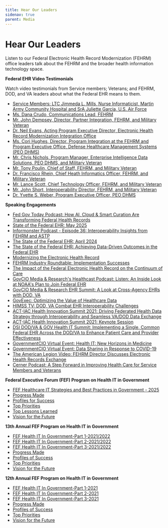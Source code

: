 ```yaml
---
title: Hear Our Leaders
sidenav: true
parent: Media
---
```

# Hear Our Leaders

Listen to our Federal Electronic Health Record Modernization (FEHRM) office leaders talk about the FEHRM and the broader health information technology space.

**Federal EHR Video Testimonials**

Watch video testimonials from Service members; Veterans; and FEHRM, DOD, and VA leaders about what the Federal EHR means to them.

- [Service Members: LTC Jimmeda L. Mills, Nurse Informaticist, Martin Army Community Hospital and SrA Juliette Garcia, U.S. Air Force](https://www.dvidshub.net/video/957730/federal-ehr-testimonials-service-members)
- [Ms. Dana Crudo, Communications Lead, FEHRM](https://www.dvidshub.net/video/957731/federal-ehr-testimonial-dana-crudo)
- [Mr. John Dempsey, Director, Partner Integration, FEHRM, and Military Veteran](https://www.dvidshub.net/video/957292/federal-ehr-testimonial-john-dempsey)
- [Dr. Neil Evans, Acting Program Executive Director, Electronic Health Record Modernization Integration Office](https://www.dvidshub.net/video/957300/federal-ehr-testimonial-dr-neil-evans)
- [Ms. Cori Hughes, Director, Program Integration at the FEHRM and Program Executive Office, Defense Healthcare Management Systems (PEO DHMS)](https://www.dvidshub.net/video/957728/federal-ehr-testimonial-cori-hughes)
- [Mr. Chris Nichols, Program Manager, Enterprise Intelligence Data Solutions, PEO DHMS, and Military Veteran](https://www.dvidshub.net/video/957297/federal-ehr-testimonial-chris-nichols)
- [Mr. Tony Poulin, Chief of Staff, FEHRM, and Military Veteran](https://www.dvidshub.net/video/957299/federal-ehr-testimonial-tony-poulin)
- [Dr. Francisco Rhein, Chief Heath Informatics Officer, FEHRM, and Military Veteran](https://www.dvidshub.net/video/957293/federal-ehr-testimonial-dr-francisco-rhein)
- [Mr. Lance Scott, Chief Technology Officer, FEHRM, and Military Veteran](https://www.dvidshub.net/video/957310/federal-ehr-testimonial-lance-scott)
- [Mr. John Short, Interoperability Director, FEHRM, and Military Veteran](https://www.dvidshub.net/video/957309/federal-ehr-testimonial-john-short)
- [Dr. Yvette S. Weber, Program Executive Officer, PEO DHMS](https://www.dvidshub.net/video/957307/federal-ehr-testimonial-dr-yvette-weber)

**Speaking Engagements**

- [Fed Gov Today Podcast: How AI, Cloud & Smart Curation Are Transforming Federal Health Records](https://fedgovtoday.com/podcast/how-ai-cloud-smart-curation-are-transforming-federal-health-records)
- [State of the Federal EHR: May 2025](https://www.dvidshub.net/video/964679/may-2025-state-federal-ehr)
- [Informonster Podcast - Episode 36: Interoperability Insights from FEHRM and ASTP](https://clinicalarchitecture.com/podcast/episode-36-interoperability-insights-from-fehrm-and-astp/)
- [The State of the Federal EHR: April 2024](https://www.dvidshub.net/video/918713/april-2024-state-federal-ehr)
- [The State of the Federal EHR: Achieving Data-Driven Outcomes in the Federal EHR](https://www.dvidshub.net/video/906312/november-2023-state-federal-ehr)
- [Modernizing the Electronic Health Record](https://govciomedia.com/modernizing-the-federal-electronic-health-record/)
- [FEHRM Industry Roundtable: Implementation Successes](https://www.dvidshub.net/video/886172/fehrm-industry-roundtable-implementation-successes)
- [The Impact of the Federal Electronic Health Record on the Continuum of Care](https://www.dvidshub.net/video/879225/impact-federal-electronic-health-record-continuum-care)
- [GovCIO Media & Research's Healthcast Podcast: Listen: An Inside Look at NOAA's Plan to Join Federal EHR](https://governmentciomedia.com/listen-inside-look-noaas-plan-join-federal-ehr)
- [GovCIO Media & Research EHR Summit: A Look at Cross-Agency EHRs with DOD, VA](https://govciomedia.com/events/archive/ehr-summit-recap/)
- [GovExec: Optimizing the Value of Healthcare Data](https://youtu.be/rhi8lUUsm6Y)
- [HIMSS TV: DOD, VA Combat EHR Interoperability Challenges](https://himsstv.brightcovegallery.com/detail/video/6268576260001/dod-va-combat-ehr-interoperability-challenges?autoStart=true&q=Tinston)
- [ACT-IAC Health Innovation Summit 2021: Driving Federated Health Data Strategy through Interoperability and Seamless VA/DOD Data Exchange](https://vimeo.com/560584288)
- [ACT-IAC Health Innovation Summit 2021: Keynote Session](https://onlinexperiences.com/Launch/Studio/ESH=8D74A1A8-DDC9-4C96-BEFA-304C2B0847A9)
- [DSI DOD/VA & GOV Health IT Summit: Implementing a Single, Common Federal EHR Across the DOD/VA to Enhance Patient Care and Provider Effectiveness](https://dsigroup.live/archive/4898)
- [GovernmentCIO Virtual Event: Health IT: New Horizons in Medicine](https://govciomedia.com/events/archive/health-it-new-horizons-in-medicine-recap/)
- [GovernmentCIO Virtual Event: Data Sharing in Response to COVID-19](https://govciomedia.com/events/archive/data-sharing-in-response-to-covid-2020-recap/)
- [The American Legion Video: FEHRM Director Discusses Electronic Health Records Exchange](https://www.youtube.com/watch?v=rArBUE7RwJs)
- [Cerner Podcast: A Step Forward in Improving Health Care for Service Members and Veterans](https://www.cerner.com/perspectives/a-step-forward-in-improving-health-care-for-service-members-and-veterans)

**Federal Executive Forum (FEF) Program on Health IT in Government**

- [FEF Healthcare IT Strategies and Best Practices in Government - 2025](https://www.youtube.com/watch?v=7Hr8RLJjqvw&list=PL93B37A8E2F403D3A&index=1)
- [Progress Made](https://www.youtube.com/watch?v=2yAmEbOY2BU&list=PL93B37A8E2F403D3A&index=13)
- [Profiles for Success](https://www.youtube.com/watch?v=7k-vVe2BPMc&list=PL93B37A8E2F403D3A&index=14)
- [Top Priorities](https://www.youtube.com/watch?v=sWBMJqrE8rw&list=PL93B37A8E2F403D3A&index=14)
- [Top Lessons Learned](https://www.youtube.com/watch?v=wFHz0baw8So&list=PL93B37A8E2F403D3A&index=15)
- [Vision for the Future](https://www.youtube.com/watch?v=gQheUZ71P2k&list=PL93B37A8E2F403D3A&index=16)

**13th Annual FEF Program on Health IT in Government**

- [FEF Health IT In Government-Part 1-2021/2022](https://www.youtube.com/watch?v=TovlAxK2LNI&list=PL93B37A8E2F403D3A)
- [FEF Health IT In Government-Part 2-2021/2022](https://www.youtube.com/watch?v=XmQwyv41hdg&list=PL93B37A8E2F403D3A)
- [FEF Health IT In Government-Part 3-2021/2022](https://www.youtube.com/watch?v=G9P5rKBQWMQ&list=PL93B37A8E2F403D3A)
- [Progress Made](https://www.youtube.com/watch?v=J8iIz16m0Sc&list=PL93B37A8E2F403D3A)
- [Profiles of Success](https://www.youtube.com/watch?v=3HSoXGR1IF8&list=PL93B37A8E2F403D3A)
- [Top Priorities](https://www.youtube.com/watch?v=1NAdQbyNbhQ&list=PL93B37A8E2F403D3A)
- [Vision for the Future ](https://www.youtube.com/watch?v=lcZv30sNC1s&list=PL93B37A8E2F403D3A)

**12th Annual FEF Program on Health IT in Government**

- [FEF Health IT In Government-Part 1-2021](https://www.youtube.com/watch?v=FZrzsxa7h3I&list=PL93B37A8E2F403D3A&index=1)
- [FEF Health IT In Government-Part 2-2021](https://www.youtube.com/watch?v=QoVFLUL82pA&list=PL93B37A8E2F403D3A&index=2)
- [FEF Health IT In Government-Part 3-2021](https://www.youtube.com/watch?v=4wpOGi8qg0M&list=PL93B37A8E2F403D3A&index=3)
- [Progress Made](https://www.youtube.com/watch?v=UCR0ZVb4RNw&list=PL93B37A8E2F403D3A&index=16)
- [Profiles of Success](https://www.youtube.com/watch?v=dkwKOcLQjUk&list=PL93B37A8E2F403D3A&index=17)
- [Top Priorities](https://www.youtube.com/watch?v=bGlXyMrmZy0&list=PL93B37A8E2F403D3A&index=18)
- [Vision for the Future ](https://www.youtube.com/watch?v=8pt0IP3YM58&list=PL93B37A8E2F403D3A&index=19)




